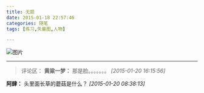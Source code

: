 ```yaml
---
title: 无题
date: 2015-01-18 22:57:46
categories: 随笔
tags: [练习,矢量图,人物]

---
```

![图片](6630395964093912111.png)

---
>评论区：
>**黄粱一梦：** 那是脸。。。。。。。  *[2015-01-20 16:15:56]*
>
**阿肆：** 头里面长草的蘑菇是什么？  *[2015-01-20 08:38:13]*
>
